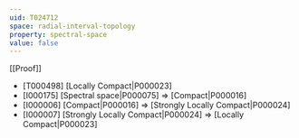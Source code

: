 ```yaml
---
uid: T024712
space: radial-interval-topology
property: spectral-space
value: false
---
```

[[Proof]]

* [T000498] [Locally Compact|P000023]
* [I000175] [Spectral space|P000075] => [Compact|P000016]
* [I000006] [Compact|P000016] => [Strongly Locally Compact|P000024]
* [I000007] [Strongly Locally Compact|P000024] => [Locally Compact|P000023]

